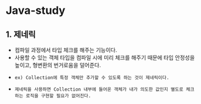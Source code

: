 # Java-study

## 1. 제네릭   
- 컴파일 과정에서 타입 체크를 해주는 기능이다.  
- 사용할 수 있는 객체 타입을 컴파일 시에 미리 체크를 해주기 때문에 타입 안정성을 높이고, 형변환의 번거로움을 덜어준다.  
-     ex) Collection에 특정 객체만 추가할 수 있도록 하는 것이 제네릭이다.  
-     제네릭을 사용하면 Collection 내부에 들어온 객체가 내가 의도한 값인지 별도로 체크하는 로직을 구현할 필요가 없어진다.  

